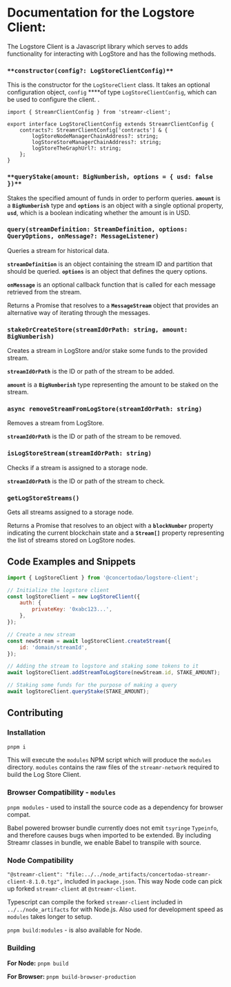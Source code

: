 # Documentation for the Logstore Client:

The Logstore Client is a Javascript library which serves to adds functionality for interacting with LogStore and has the following methods.

### `**constructor(config?: LogStoreClientConfig)**`

This is the constructor for the `LogStoreClient` class. It takes an optional configuration object, `config` \*\*\*\*of type `LogStoreClientConfig`, which can be used to configure the client. .

```
import { StreamrClientConfig } from 'streamr-client';

export interface LogStoreClientConfig extends StreamrClientConfig {
	contracts?: StreamrClientConfig['contracts'] & {
		logStoreNodeManagerChainAddress?: string;
		logStoreStoreManagerChainAddress?: string;
		logStoreTheGraphUrl?: string;
	};
}
```

### `**queryStake(amount: BigNumberish, options = { usd: false })**`

Stakes the specified amount of funds in order to perform queries. **`amount`** is a **`BigNumberish`** type and **`options`** is an object with a single optional property, **`usd`**, which is a boolean indicating whether the amount is in USD.

### **`query(streamDefinition: StreamDefinition, options: QueryOptions, onMessage?: MessageListener)`**

Queries a stream for historical data.

**`streamDefinition`** is an object containing the stream ID and partition that should be queried. **`options`** is an object that defines the query options.

**`onMessage`** is an optional callback function that is called for each message retrieved from the stream.

Returns a Promise that resolves to a **`MessageStream`** object that provides an alternative way of iterating through the messages.

### **`stakeOrCreateStore(streamIdOrPath: string, amount: BigNumberish)`**

Creates a stream in LogStore and/or stake some funds to the provided stream.

**`streamIdOrPath`** is the ID or path of the stream to be added.

**`amount`** is a **`BigNumberish`** type representing the amount to be staked on the stream.

### **`async removeStreamFromLogStore(streamIdOrPath: string)`**

Removes a stream from LogStore.

**`streamIdOrPath`** is the ID or path of the stream to be removed.

### **`isLogStoreStream(streamIdOrPath: string)`**

Checks if a stream is assigned to a storage node.

**`streamIdOrPath`** is the ID or path of the stream to check.

### **`getLogStoreStreams()`**

Gets all streams assigned to a storage node.

Returns a Promise that resolves to an object with a **`blockNumber`** property indicating the current blockchain state and a **`Stream[]`** property representing the list of streams stored on LogStore nodes.

## Code Examples and Snippets

```jsx
import { LogStoreClient } from '@concertodao/logstore-client';

// Initialize the logstore client
const logStoreClient = new LogStoreClient({
	auth: {
		privateKey: '0xabc123...',
	},
});

// Create a new stream
const newStream = await logStoreClient.createStream({
	id: 'domain/streamId',
});

// Adding the stream to logstore and staking some tokens to it
await logStoreClient.addStreamToLogStore(newStream.id, STAKE_AMOUNT);

// Staking some funds for the purpose of making a query
await logStoreClient.queryStake(STAKE_AMOUNT);
```

## Contributing

### Installation

`pnpm i`

This will execute the `modules` NPM script which will produce the `modules` directory.
`modules` contains the raw files of the `streamr-network` required to build the Log Store Client.

### Browser Compatibility - `modules`

`pnpm modules` - used to install the source code as a dependency for browser compat.

Babel powered browser bundle currently does not emit `tsyringe` `Typeinfo`, and therefore causes bugs when imported to be extended.
By including Streamr classes in bundle, we enable Babel to transpile with source.

### Node Compatibility

`"@streamr-client": "file:../../node_artifacts/concertodao-streamr-client-8.1.0.tgz",` included in `package.json`.
This way Node code can pick up forked `streamr-client` at `@streamr-client`.

Typescript can compile the forked `streamr-client` included in `../../node_artifacts` for with Node.js.
Also used for development speed as `modules` takes longer to setup.

`pnpm build:modules` - is also available for Node.

### Building

**For Node:** `pnpm build`

**For Browser:** `pnpm build-browser-production`
